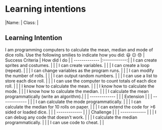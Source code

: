 # Learning intentions

|Name:                    | Class:                        |

## Learning Intention
I am programming computers to calculate the mean, median and mode of dice rolls.
Use the following smilies to indicate how you did:
😃 😐 😞
| Success Criteria                                           | How did I do |
| -------------                                              |:------------:| 
| I can create sprites and costumes.                         |              |
| I can create variables.                                    |              |
| I can create a loop (repeat).                              |              |
| I can change variables as the program runs.                |              |
| I can modify the number of rolls.                          |              |
| I can output random numbers.                               |              |
| I can use a list to store each dice roll.                  |              |
| I can use the computer to count totals of each dice roll.  |              |
| I know how to calculate the mean.                          |              |
| I know how to calculate the mode.                          |              |
| I know how to calculate the median.                        |              |
| I calculate the mean programmatically (write an algorithm).|              |
| -------------                                              |              |
| Extension                                                  |              |
| -------------                                              |              |
| I can calculate the mode programmatically.                 |              |
| I can calculate the median for 10 rolls on paper.          |              |
| I can extend the code for >6 sided or loaded dice.         |              |
| -------------                                              |              |
| Challenge                                                  |              |
| -------------                                              |              |
| I can debug any code that doesn't work.                    |              |
| I calculate the median programmatically.                   |              |
| I can use code to cheat.                                   |              |
